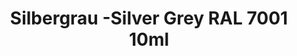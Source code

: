 ---
layout: product
title: "Silbergrau -Silver Grey RAL 7001 10ml"
price: "330" 
desc: "Acrylic Laquer 10mL"
img_path: "/assets/img/RC210.jpg"
brand: "AK "
available: false
special_offer: false
new: false
soon: false
cat: "020000"
subcat: "020200"
subsubcat: "020201"
sifra: "RC210"
popular: false
---